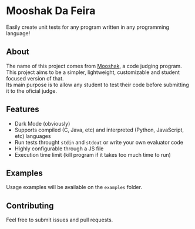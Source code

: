 # Mooshak Da Feira

Easily create unit tests for any program written in any programming language!

## About

The name of this project comes from [Mooshak](https://mooshak.dcc.fc.up.pt/), a code judging program.
This project aims to be a simpler, lightweight, customizable and student focused version of that.  
Its main purpose is to allow any student to test their code before submitting it to the oficial judge.

## Features

- Dark Mode (obviously)
- Supports compiled (C, Java, etc) and interpreted (Python, JavaScript, etc) languages
- Run tests throught `stdin` and `stdout` or write your own evaluator code
- Highly configurable through a JS file
- Execution time limit (kill program if it takes too much time to run)

## Examples

Usage examples will be available on the `examples` folder.

## Contributing

Feel free to submit issues and pull requests.
